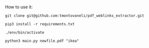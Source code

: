 How to use it:

```
git clone git@github.com:tmontovaneli/pdf_weblinks_extractor.git
```

```
pip3 install -r requirements.txt
```

```
./env/bin/activate
```

```
python3 main.py newfile.pdf "ikea"
```